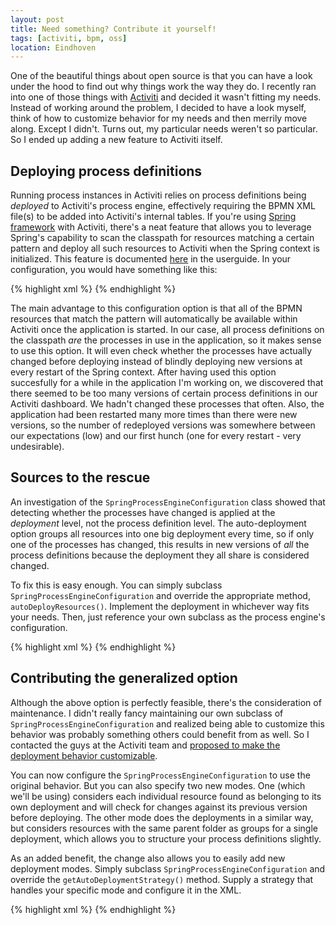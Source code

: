 ```yaml
---
layout: post
title: Need something? Contribute it yourself!
tags: [activiti, bpm, oss]
location: Eindhoven
---
```


One of the beautiful things about open source is that you can have a look under the hood to find out why things work the way they do. I recently ran into one of those things with [Activiti](http://activiti.org) and decided it wasn't fitting my needs. Instead of working around the problem, I decided to have a look myself, think of how to customize behavior for my needs and then merrily move along. Except I didn't. Turns out, my particular needs weren't so particular. So I ended up adding a new feature to Activiti itself.

## Deploying process definitions

Running process instances in Activiti relies on process definitions being *deployed* to Activiti's process engine, effectively requiring the BPMN XML file(s) to be added into Activiti's internal tables. If you're using [Spring framework](http://springframework.org) with Activiti, there's a neat feature that allows you to leverage Spring's capability to scan the classpath for resources matching a certain pattern and deploy all such resources to Activiti when the Spring context is initialized. This feature is documented [here](http://activiti.org/userguide/index.html#N109AE) in the userguide. In your configuration, you would have something like this:

{% highlight xml %}
<bean id="processEngineConfiguration" 
      class="org.activiti.spring.SpringProcessEngineConfiguration">
	<property name="deploymentResources" value="classpath*:/*.bpmn" />
</bean>
{% endhighlight %}

The main advantage to this configuration option is that all of the BPMN resources that match the pattern will automatically be available within Activiti once the application is started. In our case, all process definitions on the classpath *are* the processes in use in the application, so it makes sense to use this option. It will even check whether the processes have actually changed before deploying instead of blindly deploying new versions at every restart of the Spring context. After having used this option succesfully for a while in the application I'm working on, we discovered that there seemed to be too many versions of certain process definitions in our Activiti dashboard. We hadn't changed these processes that often. Also, the application had been restarted many more times than there were new versions, so the number of redeployed versions was somewhere between our expectations (low) and our first hunch (one for every restart - very undesirable).

## Sources to the rescue

An investigation of the <code>SpringProcessEngineConfiguration</code> class showed that detecting whether the processes have changed is applied at the *deployment* level, not the process definition level. The auto-deployment option groups all resources into one big deployment every time, so if only one of the processes has changed, this results in new versions of *all* the process definitions because the deployment they all share is considered changed.

To fix this is easy enough. You can simply subclass <code>SpringProcessEngineConfiguration</code> and override the appropriate method, <code>autoDeployResources()</code>. Implement the deployment in whichever way fits your needs. Then, just reference your own subclass as the process engine's configuration.

{% highlight xml %}
<bean id="processEngineConfiguration" 
      class="org.acme.AcmeProcessEngineConfiguration">
	<property name="deploymentResources" value="classpath*:/*.bpmn" />
</bean>
{% endhighlight %}

## Contributing the generalized option

Although the  above option is perfectly feasible, there's the consideration of maintenance. I didn't really fancy maintaining our own subclass of <code>SpringProcessEngineConfiguration</code> and realized being able to customize this behavior was probably something others could benefit from as well. So I contacted the guys at the Activiti team and [proposed to make the deployment behavior customizable](https://github.com/Activiti/Activiti/pull/253). 

You can now configure the <code>SpringProcessEngineConfiguration</code> to use the original behavior. But you can also specify two new modes. One (which we'll be using) considers each individual resource found as belonging to its own deployment and will check for changes against its previous version before deploying. The other mode does the deployments in a similar way, but considers resources with the same parent folder as groups for a single deployment, which allows you to structure your process definitions slightly. 

As an added benefit, the change also allows you to easily add new deployment modes. Simply subclass <code>SpringProcessEngineConfiguration</code> and override the <code>getAutoDeploymentStrategy()</code> method. Supply a strategy that handles your specific mode and configure it in the XML.

{% highlight xml %}
<bean id="processEngineConfiguration" 
      class="org.acme.AcmeProcessEngineConfiguration">
	<property name="deploymentResources" value="classpath*:/*.bpmn" />
	<property name="deploymentMode" value="default | single-resource | resource-parent-folder | my-custom-mode" />
</bean>
{% endhighlight %}